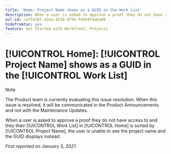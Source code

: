 ```yaml
---
title: 'Home: Project Name shows as a GUID in the Work List'
description: When a user is asked to approve a proof they do not have access to and they their Work List in [!UICONTROL Home] is sorted by Project Name, the user is unable to see the project name and the GUID displays instead.
exl-id: ca75430f-42ea-4239-9756-fd8d4f4aba89
hidefromtoc: yes
feature: Get Started with Workfront, Projects
---
```

# [!UICONTROL Home]: [!UICONTROL Project Name] shows as a GUID in the [!UICONTROL Work List]

<!--Article created by request-->

>[!NOTE]
>
>The Product team is currently evaluating this issue resolution. When this issue is resolved, it will be communicated in the Product Announcements and not with the Maintenance Updates.

When a user is asked to approve a proof they do not have access to and they their [!UICONTROL Work List] in [!UICONTROL Home] is sorted by [!UICONTROL Project Name], the user is unable to see the project name and the GUID displays instead.

_First reported on January 5, 2021._
